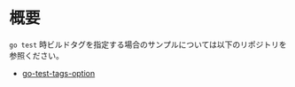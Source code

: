 # 概要

```go test``` 時ビルドタグを指定する場合のサンプルについては以下のリポジトリを参照ください。

- [go-test-tags-option](https://github.com/devlights/go-test-tags-option)

